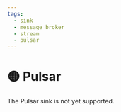 ```yaml
---
tags:
  - sink
  - message broker
  - stream
  - pulsar
---
```


# 🟡 Pulsar

The Pulsar sink is not yet supported.
